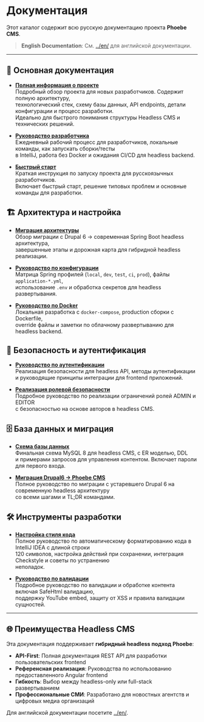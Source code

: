 # Документация

Этот каталог содержит всю русскую документацию проекта **Phoebe CMS**.

> **English Documentation**: См. [../en/](../en/) для английской документации.

---

## 📖 Основная документация

- **[Полная информация о проекте](./TASK_DESCRIPTION_RU.md)**  
  Подробный обзор проекта для новых разработчиков. Содержит полную архитектуру,  
  технологический стек, схему базы данных, API endpoints, детали конфигурации и процесс разработки.  
  Идеально для быстрого понимания структуры Headless CMS и технических решений.

- **[Руководство разработчика](./DEVELOPER_GUIDE_RU.md)**  
  Ежедневный рабочий процесс для разработчиков, локальные команды, как запускать сборки/тесты  
  в IntelliJ, работа без Docker и ожидания CI/CD для headless backend.

- **[Быстрый старт](./QUICK_START_RU.md)**  
  Краткая инструкция по запуску проекта для русскоязычных разработчиков.  
  Включает быстрый старт, решение типовых проблем и основные команды для разработки.

## 🏗️ Архитектура и настройка

- **[Миграция архитектуры](../en/ARCHITECTURE_MIGRATION.md)**  
  Обзор миграции с Drupal 6 → современная Spring Boot headless архитектура,  
  завершенные этапы и дорожная карта для гибридной headless реализации.

- **[Руководство по конфигурации](../en/CONFIG_GUIDE.md)**  
  Матрица Spring профилей (`local`, `dev`, `test`, `ci`, `prod`), файлы `application-*.yml`,  
  использование `.env` и обработка секретов для headless развертывания.

- **[Руководство по Docker](../en/DOCKER_GUIDE.md)**  
  Локальная разработка с `docker-compose`, production сборки с Dockerfile,  
  override файлы и заметки по облачному развертыванию для headless backend.

## 🔐 Безопасность и аутентификация

- **[Руководство по аутентификации](../en/AUTHENTICATION_GUIDE.md)**  
  Реализация безопасности для headless API, методы аутентификации  
  и руководящие принципы интеграции для frontend приложений.

- **[Реализация ролевой безопасности](../en/ROLE_SECURITY_IMPLEMENTATION.md)**  
  Подробное руководство по реализации ограничений ролей ADMIN и EDITOR  
  с безопасностью на основе авторов в headless CMS.

## 🗄️ База данных и миграция

- **[Схема базы данных](./DATABASE_SCHEMA_RU.md)**  
  Финальная схема MySQL 8 для headless CMS, с ER моделью, DDL  
  и примерами запросов для управления контентом. Включает пароли для первого входа.

- **[Миграция Drupal6 → Phoebe CMS](./MIGRATION_DRUPAL6_RU.md)**  
  Полное руководство по миграции с устаревшего Drupal 6 на современную headless архитектуру  
  со всеми шагами и TL;DR командами.

## 🛠️ Инструменты разработки

- **[Настройка стиля кода](./CODE_STYLE_SETUP_RU.md)**  
  Полное руководство по автоматическому форматированию кода в IntelliJ IDEA с длиной строки  
  120 символов, настройка действий при сохранении, интеграция Checkstyle и советы по устранению  
  неполадок.

- **[Руководство по валидации](./VALIDATION_GUIDE_RU.md)**  
  Подробное руководство по валидации и обработке контента включая SafeHtml валидацию,  
  поддержку YouTube embed, защиту от XSS и правила валидации сущностей.

---

## 🌐 Преимущества Headless CMS

Эта документация поддерживает **гибридный headless подход Phoebe**:

- **API-First**: Полная документация REST API для разработки пользовательских frontend
- **Референсная реализация**: Руководства по использованию предоставленного Angular frontend
- **Гибкость**: Выбор между headless-only или full-stack развертыванием
- **Профессиональные СМИ**: Разработано для новостных агентств и цифровых медиа организаций

Для английской документации посетите [../en/](../en/).